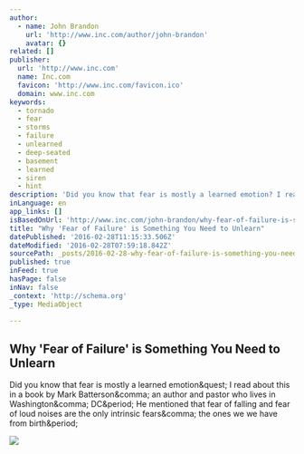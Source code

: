 ```yaml
---
author:
  - name: John Brandon
    url: 'http://www.inc.com/author/john-brandon'
    avatar: {}
related: []
publisher:
  url: 'http://www.inc.com'
  name: Inc.com
  favicon: 'http://www.inc.com/favicon.ico'
  domain: www.inc.com
keywords:
  - tornado
  - fear
  - storms
  - failure
  - unlearned
  - deep-seated
  - basement
  - learned
  - siren
  - hint
description: 'Did you know that fear is mostly a learned emotion? I read about this in a book by Mark Batterson, an author and pastor who lives in Washington, DC. He mentioned that fear of falling and fear of loud noises are the only intrinsic fears, the ones we we have from birth.'
inLanguage: en
app_links: []
isBasedOnUrl: 'http://www.inc.com/john-brandon/why-fear-of-failure-is-something-you-need-to-unlearn.html'
title: "Why 'Fear of Failure' is Something You Need to Unlearn"
datePublished: '2016-02-28T11:15:33.506Z'
dateModified: '2016-02-28T07:59:18.842Z'
sourcePath: _posts/2016-02-28-why-fear-of-failure-is-something-you-need-to-unlearn.md
published: true
inFeed: true
hasPage: false
inNav: false
_context: 'http://schema.org'
_type: MediaObject

---
```

<article style=""><h1>Why 'Fear of Failure' is Something You Need to Unlearn</h1><p>Did you know that fear is mostly a learned emotion&amp;quest; I read about this in a book by Mark Batterson&amp;comma; an author and pastor who lives in Washington&amp;comma; DC&amp;period; He mentioned that fear of falling and fear of loud noises are the only intrinsic fears&amp;comma; the ones we we have from birth&amp;period;</p><img src="http://images.inc.com/uploaded_files/image/970x450/getty_453469271_82984.jpg" /></article>